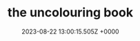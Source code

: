 ---
title: "the uncolouring book"
link: "https://lines.potato.horse/"
date: "2023-08-22 13:00:15.505Z +0000"
description: 
category: "web"
---